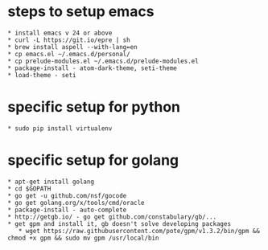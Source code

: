 # steps to setup emacs
    * install emacs v 24 or above
    * curl -L https://git.io/epre | sh
    * brew install aspell --with-lang=en
    * cp emacs.el ~/.emacs.d/personal/
    * cp prelude-modules.el ~/.emacs.d/prelude-modules.el
    * package-install - atom-dark-theme, seti-theme
    * load-theme - seti
# specific setup for python
    * sudo pip install virtualenv
# specific setup for golang
    * apt-get install golang
    * cd $GOPATH
    * go get -u github.com/nsf/gocode
    * go get golang.org/x/tools/cmd/oracle
    * package-install - auto-complete
    * http://getgb.io/ - go get github.com/constabulary/gb/...
    * get gpm and install it, gb doesn't solve developing packages
       * wget https://raw.githubusercontent.com/pote/gpm/v1.3.2/bin/gpm && chmod +x gpm && sudo mv gpm /usr/local/bin

